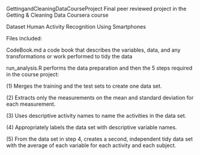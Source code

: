 GettingandCleaningDataCourseProject
Final peer reviewed project in the Getting &amp; Cleaning Data Coursera course

Dataset
Human Activity Recognition Using Smartphones


Files included:

CodeBook.md a code book that describes the variables, data, and any transformations or work performed to tidy the data

run_analysis.R performs the data preparation and then the 5 steps required in the course project:

  (1) Merges the training and the test sets to create one data set.

  (2) Extracts only the measurements on the mean and standard deviation for each measurement.

  (3) Uses descriptive activity names to name the activities in the data set.

  (4) Appropriately labels the data set with descriptive variable names.

  (5) From the data set in step 4, creates a second, independent tidy data set with the average of each variable for each activity and each subject.
